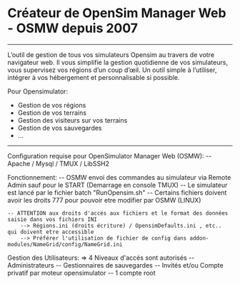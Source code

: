 # Créateur de OpenSim Manager Web - OSMW depuis 2007
-------------------------------------------------------------------------------

L’outil de gestion de tous vos simulateurs Opensim au travers de votre navigateur web.
Il vous simplifie la gestion quotidienne de vos simulateurs, vous supervisez vos régions d’un coup d’œil.
Un outil simple à l’utiliser, intégrer à vos hébergement et personnalisable si possible.

Pour Opensimulator:
- Gestion de vos régions 
- Gestion de vos terrains
- Gestion des visiteurs sur vos terrains
- Gestion de vos sauvegardes
- ...

-------------------------------------------------------------------------------
Configuration requise pour OpenSimulator Manager Web (OSMW):
	--  Apache / Mysql / TMUX / LibSSH2
	
Fonctionnement:
	-- OSMW envoi des commandes au simulateur via Remote Admin sauf pour le START (Demarrage en console TMUX)
	-- Le simulateur est lancé par le fichier batch "RunOpensim.sh"
	-- Certains fichiers doivent avoir les droits 777 pour pouvoir etre modifier par OSMW (LINUX)
	
	-- ATTENTION aux droits d'accés aux fichiers et le format des données saisie dans vos fichiers INI
		--> Régions.ini (droits écriture) / OpensimDefaults.ini , etc.. qui doivent etre accessible
		--> Préférer l'utilisation de fichier de config dans addon-modules/NameGrid/config/NameGrid.ini
		
Gestion des Utilisateurs:
	=> 4 Niveaux d'accés sont autorisés
	-- Administrateurs 
	-- Gestionnaires de sauvegardes
	-- Invités et/ou Compte privatif par moteur opensimulator
	-- 1 compte root
